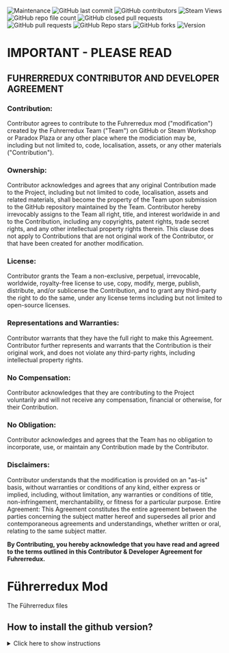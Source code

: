 ![Maintenance](https://img.shields.io/badge/Maintained-Yes-green)
![GitHub last commit](https://img.shields.io/github/last-commit/dax0102/fuhrerredux-mod)
![GitHub contributors](https://img.shields.io/github/contributors/dax0102/fuhrerredux-mod)
![Steam Views](https://img.shields.io/steam/views/2419457479?label=Steam%20Workshop%20Views)
![GitHub repo file count](https://img.shields.io/github/directory-file-count/dax0102/fuhrerredux-mod)
![GitHub closed pull requests](https://img.shields.io/github/issues-pr-closed/dax0102/fuhrerredux-mod)
![GitHub pull requests](https://img.shields.io/github/issues-pr/dax0102/fuhrerredux-mod)
![GitHub Repo stars](https://img.shields.io/github/stars/dax0102/fuhrerredux-mod?style=social)
![GitHub forks](https://img.shields.io/github/forks/dax0102/fuhrerredux-mod?style=social)
![Version](https://github.com/dax0102/fuhrerredux-mod/assets/57492658/aea42b5f-aa54-4fb3-b6e4-e37cdaeab78e)

# IMPORTANT - PLEASE READ
## FUHRERREDUX CONTRIBUTOR AND DEVELOPER AGREEMENT

### Contribution: 
Contributor agrees to contribute to the Fuhrerredux mod ("modification") created by the Fuhrerredux Team ("Team") on GitHub or Steam Workshop or Paradox Plaza or any other place where the modiciation may be, including but not limited to, code, localisation, assets, or any other materials ("Contribution").
### Ownership: 
Contributor acknowledges and agrees that any original Contribution made to the Project, including but not limited to code, localisation, assets and related materials, shall become the property of the Team upon submission to the GitHub repository maintained by the Team. Contributor hereby irrevocably assigns to the Team all right, title, and interest worldwide in and to the Contribution, including any copyrights, patent rights, trade secret rights, and any other intellectual property rights therein. This clause does not apply to Contributions that are not original work of the Contributor, or that have been created for another modification.
### License: 
Contributor grants the Team a non-exclusive, perpetual, irrevocable, worldwide, royalty-free license to use, copy, modify, merge, publish, distribute, and/or sublicense the Contribution, and to grant any third-party the right to do the same, under any license terms including but not limited to open-source licenses.
### Representations and Warranties: 
Contributor warrants that they have the full right to make this Agreement. Contributor further represents and warrants that the Contribution is their original work, and does not violate any third-party rights, including intellectual property rights.
### No Compensation: 
Contributor acknowledges that they are contributing to the Project voluntarily and will not receive any compensation, financial or otherwise, for their Contribution.
 
### No Obligation: 
Contributor acknowledges and agrees that the Team has no obligation to incorporate, use, or maintain any Contribution made by the Contributor.
### Disclaimers: 
Contributor understands that the modification is provided on an "as-is" basis, without warranties or conditions of any kind, either express or implied, including, without limitation, any warranties or conditions of title, non-infringement, merchantability, or fitness for a particular purpose.
Entire Agreement: This Agreement constitutes the entire agreement between the parties concerning the subject matter hereof and supersedes all prior and contemporaneous agreements and understandings, whether written or oral, relating to the same subject matter.

**By Contributing, you hereby acknowledge that you have read and agreed to the terms outlined in this Contributor & Developer Agreement for Fuhrerredux.**

# Führerredux Mod
The Führerredux files
## How to install the github version?
<details><summary>Click here to show instructions</summary>
<ul>
  <li>Create a new mod through the Paradox Launcher</li>                  
  <li>Download the zip folder using the Green Button</li>             
  <li>Unzip the zip folder</li>
  <li>Take all of its contents and put them in the folder of the mod you created previously</li>
  <li>When prompted to replace files, say yes</li>
  <li>In the mod file, there should be a .mod file with the name of the mod you created. Edit this file to include the following in the end:</li>
</ul>

<details><summary>CLICK ME</summary>
<p>

```lua
replace_path="common/abilities"
replace_path="common/ai_areas"
replace_path="common/ai_equipment"
replace_path="common/ai_focuses"
replace_path="common/ai_strategy"
replace_path="common/ai_strategy_plans"
replace_path="common/ai_templates"
replace_path="common/autonomous_states"
replace_path="common/bookmarks"
replace_path="common/bop"
replace_path="common/characters"
replace_path="common/continuous_focus"
replace_path="common/countries"
replace_path="common/country_leader"
replace_path="common/country_tag_aliases"
replace_path="common/country_tags"
replace_path="common/decisions"
replace_path="common/decisions/categories"
replace_path="common/difficulty_settings"
replace_path="common/dynamic_modifiers"
replace_path="common/game_rules"
replace_path="common/idea_tags"
replace_path="common/ideas"
replace_path="common/ideologies"
replace_path="common/military_industrial_organization/organizations"
replace_path="common/modifiers"
replace_path="common/modifier_definitions"
replace_path="common/names"
replace_path="common/national_focus"
replace_path="common/on_actions"
replace_path="common/operations"
replace_path="common/opinion_modifiers"
replace_path="common/peace_conference/ai_peace"
replace_path="common/peace_conference/categories"
replace_path="common/peace_conference/cost_modifiers"
replace_path="common/scorers/country"
replace_path="common/scripted_diplomatic_actions"
replace_path="common/scripted_effects"
replace_path="common/scripted_guis"
replace_path="common/scripted_localisation"
replace_path="common/scripted_triggers"
replace_path="common/state_category"
replace_path="common/technologies"
replace_path="common/technology_sharing"
replace_path="common/technology_tags"
replace_path="common/units/codenames_operatives"
replace_path="common/units/names"
replace_path="common/units/names_divisions"
replace_path="common/units/names_railway_guns"
replace_path="common/units/names_ships"
replace_path="events"
replace_path="gfx/loadingscreens"
replace_path="gfx/flags"
replace_path="history/countries"
replace_path="history/general"
replace_path="history/states"
replace_path="history/units"
replace_path="map/strategicregions"
replace_path="map/supplyareas"
replace_path="portraits"
replace_path="tests"
```
</p>
</details>

**Note:** you need to **include them**, so you don't need to delete anything else.
</details>

